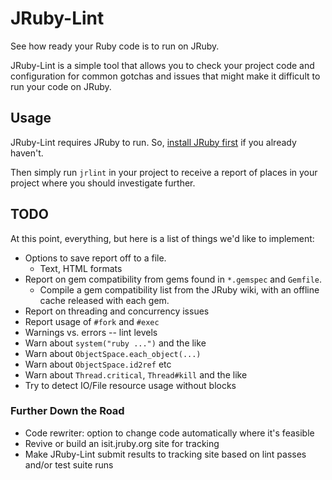 # JRuby-Lint

See how ready your Ruby code is to run on JRuby.

JRuby-Lint is a simple tool that allows you to check your project code
and configuration for common gotchas and issues that might make it
difficult to run your code on JRuby.

## Usage

JRuby-Lint requires JRuby to run. So, [install JRuby first][install]
if you already haven't.

Then simply run `jrlint` in your project to receive a report of
places in your project where you should investigate further.

## TODO

At this point, everything, but here is a list of things we'd like to
implement:

- Options to save report off to a file.
  - Text, HTML formats
- Report on gem compatibility from gems found in `*.gemspec` and
  `Gemfile`.
  - Compile a gem compatibility list from the JRuby wiki, with an
    offline cache released with each gem.
- Report on threading and concurrency issues
- Report usage of `#fork` and `#exec`
- Warnings vs. errors -- lint levels
- Warn about `system("ruby ...")` and the like
- Warn about `ObjectSpace.each_object(...)`
- Warn about `ObjectSpace.id2ref` etc
- Warn about `Thread.critical`, `Thread#kill` and the like
- Try to detect IO/File resource usage without blocks

### Further Down the Road

- Code rewriter: option to change code automatically where it's
  feasible
- Revive or build an isit.jruby.org site for tracking
- Make JRuby-Lint submit results to tracking site based on lint passes
  and/or test suite runs

[install]: http://jruby.org/getting-started

